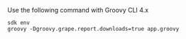 Use the following command with Groovy CLI 4.x

```shell
sdk env
groovy -Dgroovy.grape.report.downloads=true app.groovy
```